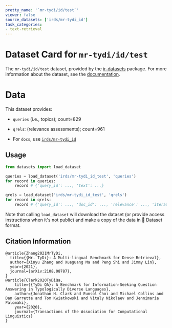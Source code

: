 ```yaml
---
pretty_name: '`mr-tydi/id/test`'
viewer: false
source_datasets: ['irds/mr-tydi_id']
task_categories:
- text-retrieval
---
```


# Dataset Card for `mr-tydi/id/test`

The `mr-tydi/id/test` dataset, provided by the [ir-datasets](https://ir-datasets.com/) package.
For more information about the dataset, see the [documentation](https://ir-datasets.com/mr-tydi#mr-tydi/id/test).

# Data

This dataset provides:
 - `queries` (i.e., topics); count=829
 - `qrels`: (relevance assessments); count=961

 - For `docs`, use [`irds/mr-tydi_id`](https://huggingface.co/datasets/irds/mr-tydi_id)

## Usage

```python
from datasets import load_dataset

queries = load_dataset('irds/mr-tydi_id_test', 'queries')
for record in queries:
    record # {'query_id': ..., 'text': ...}

qrels = load_dataset('irds/mr-tydi_id_test', 'qrels')
for record in qrels:
    record # {'query_id': ..., 'doc_id': ..., 'relevance': ..., 'iteration': ...}

```

Note that calling `load_dataset` will download the dataset (or provide access instructions when it's not public) and make a copy of the
data in 🤗 Dataset format.

## Citation Information

```
@article{Zhang2021MrTyDi,
  title={{Mr. TyDi}: A Multi-lingual Benchmark for Dense Retrieval}, 
  author={Xinyu Zhang and Xueguang Ma and Peng Shi and Jimmy Lin},
  year={2021},
  journal={arXiv:2108.08787},
}
@article{Clark2020TyDiQa,
    title={{TyDi QA}: A Benchmark for Information-Seeking Question Answering in Typologically Diverse Languages},
    author={Jonathan H. Clark and Eunsol Choi and Michael Collins and Dan Garrette and Tom Kwiatkowski and Vitaly Nikolaev and Jennimaria Palomaki},
    year={2020},
    journal={Transactions of the Association for Computational Linguistics}
}
```
